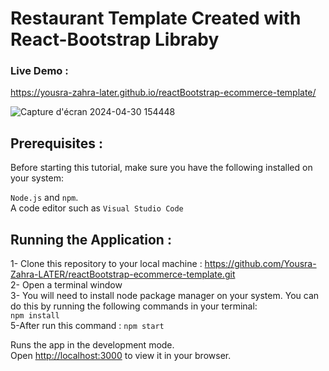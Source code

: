 # Restaurant Template Created with React-Bootstrap Libraby


### Live Demo :
https://yousra-zahra-later.github.io/reactBootstrap-ecommerce-template/


![Capture d'écran 2024-04-30 154448](https://github.com/Yousra-Zahra-LATER/reactBootstrap-ecommerce-template/assets/138157165/d998a6f9-7078-491c-aa86-d89c6bf58248)

## Prerequisites :
Before starting this tutorial, make sure you have the following installed on your system:

`Node.js` and `npm`.\
A code editor such as `Visual Studio Code` 

## Running the Application :
1- Clone this repository to your local machine : https://github.com/Yousra-Zahra-LATER/reactBootstrap-ecommerce-template.git \
2- Open a terminal window \
3- You will need to install node package manager on your system. You can do this by running the following commands in your terminal: \
`npm install` \
5-After run this command : `npm start` 

Runs the app in the development mode.\
Open [http://localhost:3000](http://localhost:3000) to view it in your browser.



